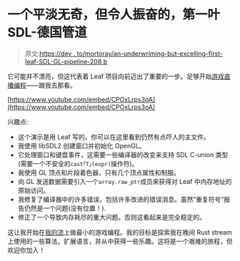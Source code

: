 # 一个平淡无奇，但令人振奋的，第一叶 SDL-德国管道

> 原文:[https://dev . to/mortoray/an-underwriming-but-excelling-first-leaf-SDL-GL-pipeline-208 b](https://dev.to/mortoray/an-underwhelming-but-exhilarating-first-leaf-sdl-gl-pipeline-208b)

它可能并不漂亮，但这代表着 Leaf 项目向前迈出了重要的一步。足够开始[游戏直播编程](https://www.twitch.tv/mortoray)——跟我去那看。

[https://www.youtube.com/embed/CPOxLrps3oA](https://www.youtube.com/embed/CPOxLrps3oA)

兴趣点:

*   这个演示是用 Leaf 写的。你可以在这里看到仍然有点吓人的主文件。
*   我使用 libSDL2 创建窗口并初始化 OpenGL。
*   它处理窗口和键盘事件，这需要一些编译器的改变来支持 SDL C-union 类型(需要一个不安全的`cast｢T｣(expr)`操作符)。
*   我使用 GL 顶点和片段着色器，只有几个顶点属性和制服。
*   向 GL 发送数据需要引入一个`array.raw_ptr`成员来获得对 Leaf 中内存地址的原始访问。
*   我修复了编译器中的许多错误，包括许多改进的错误消息。虽然“重复符号”报告仍然是一个问题(没有位置！).
*   修正了一个导致内存耗尽的重大问题。否则这看起来是完全稳定的。

这让我开始在[我的流](https://www.twitch.tv/mortoray)上做最小的游戏编程。我的目标是探索我在晚间 Rust stream 上使用的一些算法，扩展语言，并从中获得一些乐趣。这将是一个艰难的旅程，但欢迎你加入！